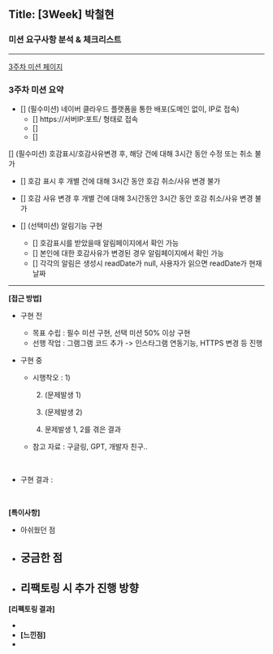 ## Title: [3Week] 박철현

### 미션 요구사항 분석 & 체크리스트

---
[3주차 미션 페이지](https://wiken.io/ken/12201#3주차)

### 3주차 미션 요약
- [] (필수미션) 네이버 클라우드 플랫폼을 통한 배포(도메인 없이, IP로 접속) 
  - [] https://서버IP:포트/ 형태로 접속
  - [] 
  - []

[] (필수미션) 호감표시/호감사유변경 후, 해당 건에 대해 3시간 동안 수정 또는 취소 불가
- [] 호감 표시 후 개별 건에 대해 3시간 동안 호감 취소/사유 변경 불가
- [] 호감 사유 변경 후 개별 건에 대해 3시간동안 3시간 동안 호감 취소/사유 변경 불가

- [] (선택미션) 알림기능 구현
  - [] 호감표시를 받았을때 알림페이지에서 확인 가능
  - [] 본인에 대한 호감사유가 변경된 경우 알림페이지에서 확인 가능
  - [] 각각의 알림은 생성시 readDate가 null, 사용자가 읽으면 readDate가 현재날짜
---

**[접근 방법]**
<br>
- 구현 전
  - 목표 수립 : 필수 미션 구현, 선택 미션 50% 이상 구현
  - 선행 작업 : 그램그램 코드 추가
    -> 인스타그램 연동기능, HTTPS 변경 등 진행
    <br>
- 구현 중
  - 시행착오 :
    1) 

    2) (문제발생 1) 
    3) (문제발생 2) 

    4) 문제발생 1, 2를 겪은 결과
    
  - 참고 자료 : 구글링, GPT, 개발자 친구..

    <br>
- 구현 결과 : 
    <br>

    <br>
**[특이사항]**

- 아쉬웠던 점
  
- 궁금한 점
  - 

- 리팩토링 시 추가 진행 방향
  - 
**[리펙토링 결과]**

- 
- 
  **[느낀점]**
- 